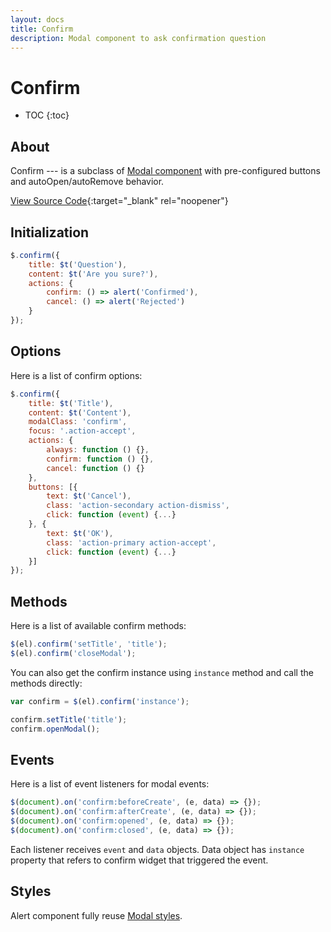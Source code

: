 ```yaml
---
layout: docs
title: Confirm
description: Modal component to ask confirmation question
---
```


# Confirm

* TOC
{:toc}

## About

Confirm --- is a subclass of [Modal component](modal) with pre-configured buttons
and autoOpen/autoRemove behavior.

[View Source Code](https://github.com/breezefront/module-breeze/blob/master/view/frontend/web/js/components/ui/confirm.js){:target="_blank" rel="noopener"}

## Initialization

```js
$.confirm({
    title: $t('Question'),
    content: $t('Are you sure?'),
    actions: {
        confirm: () => alert('Confirmed'),
        cancel: () => alert('Rejected')
    }
});
```

## Options

Here is a list of confirm options:

```js
$.confirm({
    title: $t('Title'),
    content: $t('Content'),
    modalClass: 'confirm',
    focus: '.action-accept',
    actions: {
        always: function () {},
        confirm: function () {},
        cancel: function () {}
    },
    buttons: [{
        text: $t('Cancel'),
        class: 'action-secondary action-dismiss',
        click: function (event) {...}
    }, {
        text: $t('OK'),
        class: 'action-primary action-accept',
        click: function (event) {...}
    }]
});
```

## Methods

Here is a list of available confirm methods:

```js
$(el).confirm('setTitle', 'title');
$(el).confirm('closeModal');
```

You can also get the confirm instance using `instance` method and call the
methods directly:

```js
var confirm = $(el).confirm('instance');

confirm.setTitle('title');
confirm.openModal();
```

## Events

Here is a list of event listeners for modal events:

```js
$(document).on('confirm:beforeCreate', (e, data) => {});
$(document).on('confirm:afterCreate', (e, data) => {});
$(document).on('confirm:opened', (e, data) => {});
$(document).on('confirm:closed', (e, data) => {});
```

Each listener receives `event` and `data` objects. Data object has `instance`
property that refers to confirm widget that triggered the event.

## Styles

Alert component fully reuse [Modal styles](modal#styles).
